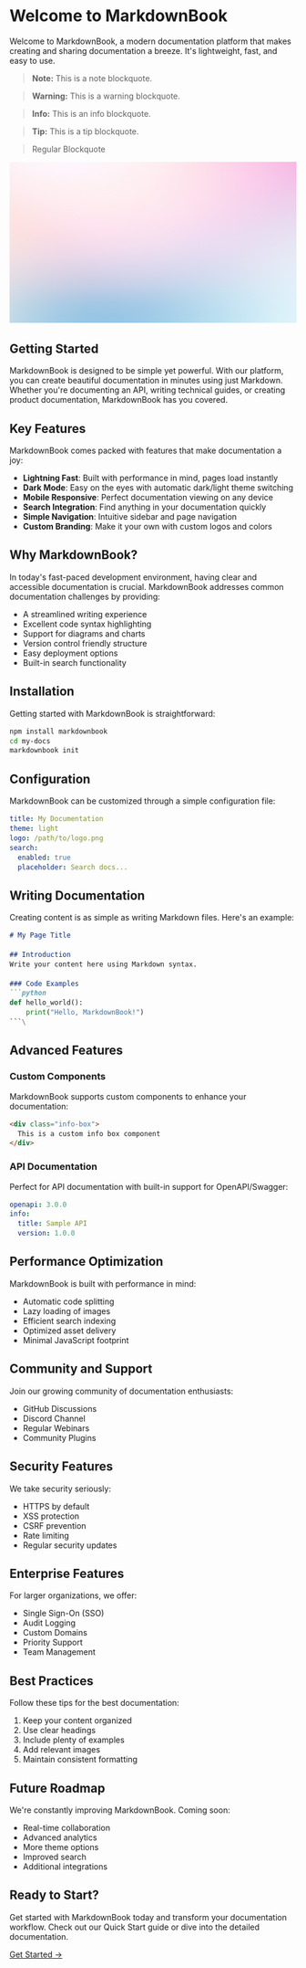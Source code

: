 # Welcome to MarkdownBook

Welcome to MarkdownBook, a modern documentation platform that makes creating and sharing documentation a breeze. It's lightweight, fast, and easy to use.

> **Note:** This is a note blockquote.

> **Warning:** This is a warning blockquote.

> **Info:** This is an info blockquote.

> **Tip:** This is a tip blockquote.

> Regular Blockquote


![Placeholder Image](/demo/gradiant.png)

## Getting Started

MarkdownBook is designed to be simple yet powerful. With our platform, you can create beautiful documentation in minutes using just Markdown. Whether you're documenting an API, writing technical guides, or creating product documentation, MarkdownBook has you covered.

## Key Features

MarkdownBook comes packed with features that make documentation a joy:

- **Lightning Fast**: Built with performance in mind, pages load instantly
- **Dark Mode**: Easy on the eyes with automatic dark/light theme switching
- **Mobile Responsive**: Perfect documentation viewing on any device
- **Search Integration**: Find anything in your documentation quickly
- **Simple Navigation**: Intuitive sidebar and page navigation
- **Custom Branding**: Make it your own with custom logos and colors

## Why MarkdownBook?

In today's fast-paced development environment, having clear and accessible documentation is crucial. MarkdownBook addresses common documentation challenges by providing:

- A streamlined writing experience
- Excellent code syntax highlighting
- Support for diagrams and charts
- Version control friendly structure
- Easy deployment options
- Built-in search functionality

## Installation

Getting started with MarkdownBook is straightforward:

```bash
npm install markdownbook
cd my-docs
markdownbook init
```

## Configuration

MarkdownBook can be customized through a simple configuration file:

```yaml
title: My Documentation
theme: light
logo: /path/to/logo.png
search:
  enabled: true
  placeholder: Search docs...
```

## Writing Documentation

Creating content is as simple as writing Markdown files. Here's an example:

```markdown
# My Page Title

## Introduction
Write your content here using Markdown syntax.

### Code Examples
```python
def hello_world():
    print("Hello, MarkdownBook!")
```\
```

## Advanced Features

### Custom Components

MarkdownBook supports custom components to enhance your documentation:

```html
<div class="info-box">
  This is a custom info box component
</div>
```

### API Documentation

Perfect for API documentation with built-in support for OpenAPI/Swagger:

```yaml
openapi: 3.0.0
info:
  title: Sample API
  version: 1.0.0
```

## Performance Optimization

MarkdownBook is built with performance in mind:

- Automatic code splitting
- Lazy loading of images
- Efficient search indexing
- Optimized asset delivery
- Minimal JavaScript footprint

## Community and Support

Join our growing community of documentation enthusiasts:

- GitHub Discussions
- Discord Channel
- Regular Webinars
- Community Plugins

## Security Features

We take security seriously:

- HTTPS by default
- XSS protection
- CSRF prevention
- Rate limiting
- Regular security updates

## Enterprise Features

For larger organizations, we offer:

- Single Sign-On (SSO)
- Audit Logging
- Custom Domains
- Priority Support
- Team Management

## Best Practices

Follow these tips for the best documentation:

1. Keep your content organized
2. Use clear headings
3. Include plenty of examples
4. Add relevant images
5. Maintain consistent formatting

## Future Roadmap

We're constantly improving MarkdownBook. Coming soon:

- Real-time collaboration
- Advanced analytics
- More theme options
- Improved search
- Additional integrations

## Ready to Start?

Get started with MarkdownBook today and transform your documentation workflow. Check out our Quick Start guide or dive into the detailed documentation.

<div class="next-section">
    <a href="#quick-start" class="btn-next">Get Started →</a>
</div>